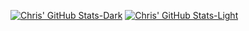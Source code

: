 [![Chris' GitHub Stats-Dark](https://github-readme-stats.vercel.app/api?username=chrismarquezz&show_icons=true&theme=dark#gh-dark-mode-only)](https://github.com/anuraghazra/github-readme-stats#gh-dark-mode-only)
[![Chris' GitHub Stats-Light](https://github-readme-stats.vercel.app/api?username=chrismarquezz&show_icons=true&theme=default#gh-light-mode-only)](https://github.com/anuraghazra/github-readme-stats#gh-light-mode-only)
